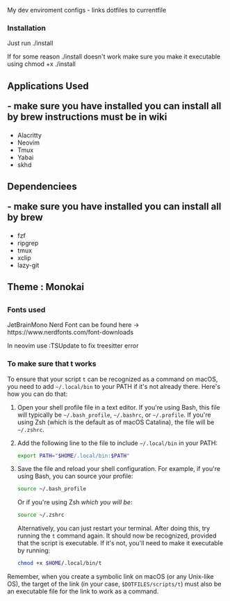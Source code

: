 My dev enviroment configs - links dotfiles to currentfile

<h3> Installation </h3>
<p>Just run ./install</p>
<p>If for some reason ./install doesn't work make sure you make it executable using chmod +x ./install</p>

<h2>Applications Used<p> - make sure you have installed you can install all by brew instructions must be in wiki</p></h2>
<ul>
    <li>Alacritty</li>
    <li>Neovim</li>
    <li>Tmux</li>
    <li>Yabai</li>
    <li>skhd</li>
</ul>

<h2>Dependenciees<p> - make sure you have installed you can install all by brew</p></h2>
<ul>
    <li>fzf</li>
    <li>ripgrep</li>
    <li>tmux</li>
    <li>xclip</li>
    <li>lazy-git</li>
</ul>

<h2>Theme : Monokai<h2>

<h3> Fonts used </h3>
<p>JetBrainMono Nerd Font can be found here -> https://www.nerdfonts.com/font-downloads</p>
<p>In neovim use :TSUpdate to fix treesitter error</p>

### To make sure that t works

To ensure that your script `t` can be recognized as a command on macOS, you need to add `~/.local/bin` to your PATH if it's not already there. Here's how you can do that:

1. Open your shell profile file in a text editor. If you're using Bash, this file will typically be `~/.bash_profile`, `~/.bashrc`, or `~/.profile`. If you're using Zsh (which is the default as of macOS Catalina), the file will be `~/.zshrc`.

2. Add the following line to the file to include `~/.local/bin` in your PATH:

   ```sh
   export PATH="$HOME/.local/bin:$PATH"
   ```

3. Save the file and reload your shell configuration. For example, if you're using Bash, you can source your profile:

   ```sh
   source ~/.bash_profile
   ```

   Or if you're using Zsh _which you will be_:

   ```sh
   source ~/.zshrc
   ```

   Alternatively, you can just restart your terminal.
   After doing this, try running the `t` command again. It should now be recognized, provided that the script is executable. If it's not, you'll need to make it executable by running:

   ```sh
   chmod +x $HOME/.local/bin/t
   ```

Remember, when you create a symbolic link on macOS (or any Unix-like OS), the target of the link (in your case, `$DOTFILES/scripts/t`) must also be an executable file for the link to work as a command.
